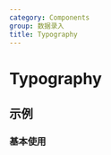 ```yaml
---
category: Components
group: 数据录入
title: Typography
---
```


# Typography

## 示例

### 基本使用

<code src="./demos/demo1.jsx"></code>
